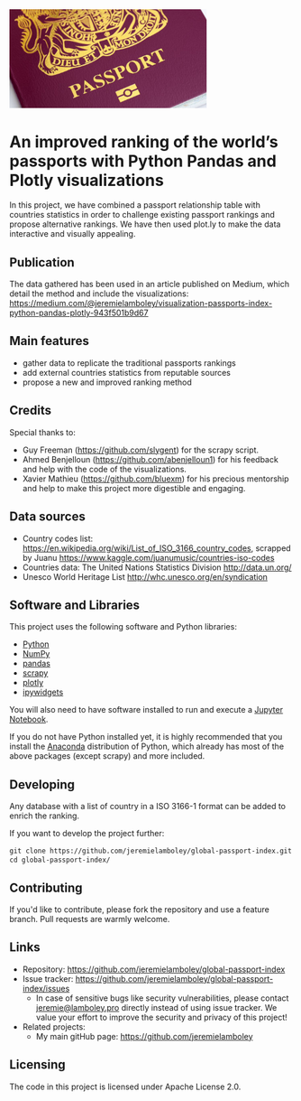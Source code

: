 <img src="https://raw.githubusercontent.com/jeremielamboley/global-passport-index/master/source_files/passport-illustration.jpg" width="350">

# An improved ranking of the world’s passports with Python Pandas and Plotly visualizations

In this project, we have combined a passport relationship table with countries statistics in order to challenge existing passport rankings and propose alternative rankings. We have then used plot.ly to make the data interactive and visually appealing.

## Publication

The data gathered has been used in an article published on Medium, which detail the method and include the visualizations:
https://medium.com/@jeremielamboley/visualization-passports-index-python-pandas-plotly-943f501b9d67

## Main features

* gather data to replicate the traditional passports rankings
* add external countries statistics from reputable sources
* propose a new and improved ranking method

## Credits

Special thanks to:
* Guy Freeman (https://github.com/slygent) for the scrapy script.
* Ahmed Benjelloun (https://github.com/abenjelloun1) for his feedback and help with the code of the visualizations.
* Xavier Mathieu (https://github.com/bluexm) for his precious mentorship and help to make this project more digestible and engaging.

## Data sources 

* Country codes list: https://en.wikipedia.org/wiki/List_of_ISO_3166_country_codes, scrapped by Juanu https://www.kaggle.com/juanumusic/countries-iso-codes
* Countries data: The United Nations Statistics Division http://data.un.org/
* Unesco World Heritage List http://whc.unesco.org/en/syndication

## Software and Libraries

This project uses the following software and Python libraries:

- [Python](https://www.python.org/download/releases/3.0/)
- [NumPy](http://www.numpy.org/)
- [pandas](http://pandas.pydata.org/)
- [scrapy](https://scrapy.org/)
- [plotly](https://plot.ly/python/getting-started/)
- [ipywidgets](https://github.com/jupyter-widgets/ipywidgets#install)

You will also need to have software installed to run and execute a [Jupyter Notebook](http://ipython.org/notebook.html).

If you do not have Python installed yet, it is highly recommended that you install the [Anaconda](http://continuum.io/downloads) distribution of Python, which already has most of the above packages (except scrapy) and more included. 

## Developing

Any database with a list of country in a ISO 3166-1 format can be added to enrich the ranking.

If you want to develop the project further:

```shell
git clone https://github.com/jeremielamboley/global-passport-index.git
cd global-passport-index/
```

## Contributing

If you'd like to contribute, please fork the repository and use a feature branch. Pull requests are warmly welcome.

## Links

- Repository: https://github.com/jeremielamboley/global-passport-index
- Issue tracker: https://github.com/jeremielamboley/global-passport-index/issues
  - In case of sensitive bugs like security vulnerabilities, please contact jeremie@lamboley.pro directly instead of using issue tracker. We value your effort to improve the security and privacy of this project!
- Related projects:
  - My main gitHub page: https://github.com/jeremielamboley

## Licensing

The code in this project is licensed under Apache License 2.0.
